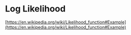 # Log Likelihood

[https://en.wikipedia.org/wiki/Likelihood_function#Example](https://en.wikipedia.org/wiki/Likelihood_function#Example)